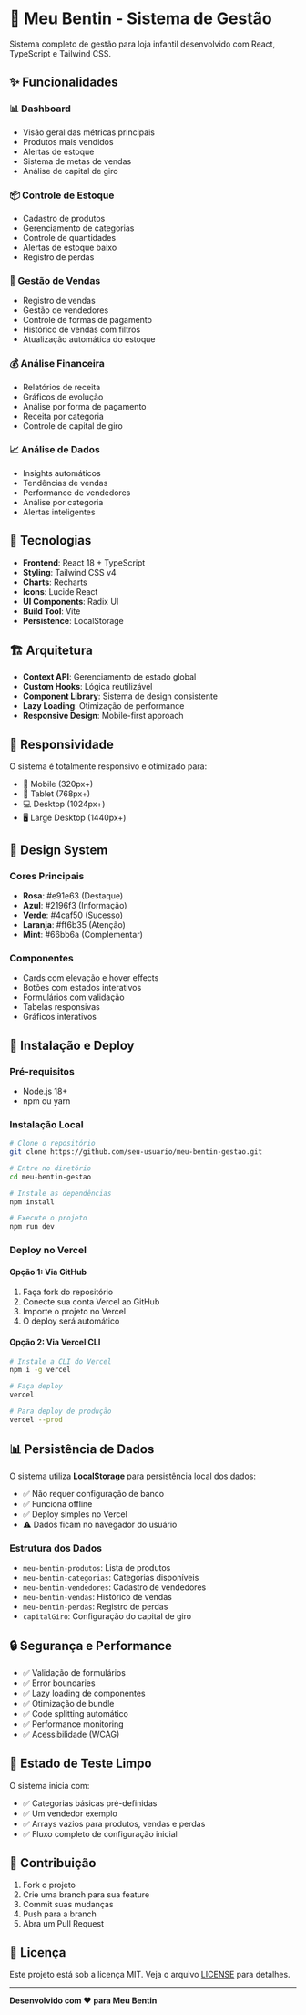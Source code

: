 # 🧸 Meu Bentin - Sistema de Gestão

Sistema completo de gestão para loja infantil desenvolvido com React, TypeScript e Tailwind CSS.

## ✨ Funcionalidades

### 📊 Dashboard
- Visão geral das métricas principais
- Produtos mais vendidos
- Alertas de estoque
- Sistema de metas de vendas
- Análise de capital de giro

### 📦 Controle de Estoque
- Cadastro de produtos
- Gerenciamento de categorias
- Controle de quantidades
- Alertas de estoque baixo
- Registro de perdas

### 🛒 Gestão de Vendas
- Registro de vendas
- Gestão de vendedores
- Controle de formas de pagamento
- Histórico de vendas com filtros
- Atualização automática do estoque

### 💰 Análise Financeira
- Relatórios de receita
- Gráficos de evolução
- Análise por forma de pagamento
- Receita por categoria
- Controle de capital de giro

### 📈 Análise de Dados
- Insights automáticos
- Tendências de vendas
- Performance de vendedores
- Análise por categoria
- Alertas inteligentes

## 🚀 Tecnologias

- **Frontend**: React 18 + TypeScript
- **Styling**: Tailwind CSS v4
- **Charts**: Recharts
- **Icons**: Lucide React
- **UI Components**: Radix UI
- **Build Tool**: Vite
- **Persistence**: LocalStorage

## 🏗️ Arquitetura

- **Context API**: Gerenciamento de estado global
- **Custom Hooks**: Lógica reutilizável
- **Component Library**: Sistema de design consistente
- **Lazy Loading**: Otimização de performance
- **Responsive Design**: Mobile-first approach

## 📱 Responsividade

O sistema é totalmente responsivo e otimizado para:
- 📱 Mobile (320px+)
- 📱 Tablet (768px+)
- 💻 Desktop (1024px+)
- 🖥️ Large Desktop (1440px+)

## 🎨 Design System

### Cores Principais
- **Rosa**: #e91e63 (Destaque)
- **Azul**: #2196f3 (Informação)
- **Verde**: #4caf50 (Sucesso)
- **Laranja**: #ff6b35 (Atenção)
- **Mint**: #66bb6a (Complementar)

### Componentes
- Cards com elevação e hover effects
- Botões com estados interativos
- Formulários com validação
- Tabelas responsivas
- Gráficos interativos

## 🔧 Instalação e Deploy

### Pré-requisitos
- Node.js 18+
- npm ou yarn

### Instalação Local
```bash
# Clone o repositório
git clone https://github.com/seu-usuario/meu-bentin-gestao.git

# Entre no diretório
cd meu-bentin-gestao

# Instale as dependências
npm install

# Execute o projeto
npm run dev
```

### Deploy no Vercel

#### Opção 1: Via GitHub
1. Faça fork do repositório
2. Conecte sua conta Vercel ao GitHub
3. Importe o projeto no Vercel
4. O deploy será automático

#### Opção 2: Via Vercel CLI
```bash
# Instale a CLI do Vercel
npm i -g vercel

# Faça deploy
vercel

# Para deploy de produção
vercel --prod
```

## 📊 Persistência de Dados

O sistema utiliza **LocalStorage** para persistência local dos dados:
- ✅ Não requer configuração de banco
- ✅ Funciona offline
- ✅ Deploy simples no Vercel
- ⚠️ Dados ficam no navegador do usuário

### Estrutura dos Dados
- `meu-bentin-produtos`: Lista de produtos
- `meu-bentin-categorias`: Categorias disponíveis
- `meu-bentin-vendedores`: Cadastro de vendedores
- `meu-bentin-vendas`: Histórico de vendas
- `meu-bentin-perdas`: Registro de perdas
- `capitalGiro`: Configuração do capital de giro

## 🔒 Segurança e Performance

- ✅ Validação de formulários
- ✅ Error boundaries
- ✅ Lazy loading de componentes
- ✅ Otimização de bundle
- ✅ Code splitting automático
- ✅ Performance monitoring
- ✅ Acessibilidade (WCAG)

## 🧪 Estado de Teste Limpo

O sistema inicia com:
- ✅ Categorias básicas pré-definidas
- ✅ Um vendedor exemplo
- ✅ Arrays vazios para produtos, vendas e perdas
- ✅ Fluxo completo de configuração inicial

## 🤝 Contribuição

1. Fork o projeto
2. Crie uma branch para sua feature
3. Commit suas mudanças
4. Push para a branch
5. Abra um Pull Request

## 📄 Licença

Este projeto está sob a licença MIT. Veja o arquivo [LICENSE](LICENSE) para detalhes.

---

**Desenvolvido com ❤️ para Meu Bentin**